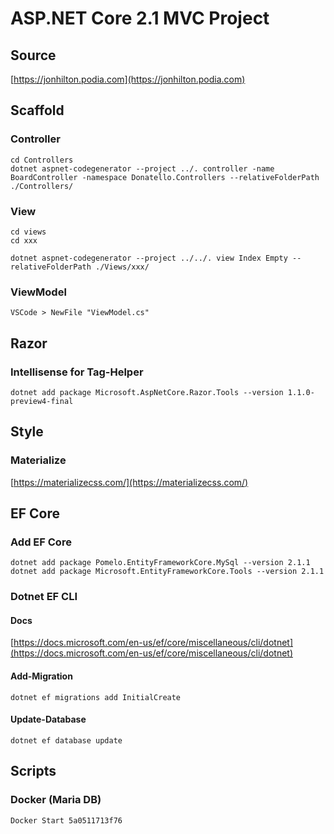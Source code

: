 # ASP.NET Core 2.1 MVC Project

## Source

[https://jonhilton.podia.com](https://jonhilton.podia.com)

## Scaffold

### Controller

    cd Controllers
    dotnet aspnet-codegenerator --project ../. controller -name BoardController -namespace Donatello.Controllers --relativeFolderPath ./Controllers/

### View

    cd views
    cd xxx

    dotnet aspnet-codegenerator --project ../../. view Index Empty --relativeFolderPath ./Views/xxx/

### ViewModel

    VSCode > NewFile "ViewModel.cs"

## Razor

### Intellisense for Tag-Helper

    dotnet add package Microsoft.AspNetCore.Razor.Tools --version 1.1.0-preview4-final

## Style

### Materialize

[https://materializecss.com/](https://materializecss.com/)

## EF Core

### Add EF Core

    dotnet add package Pomelo.EntityFrameworkCore.MySql --version 2.1.1
    dotnet add package Microsoft.EntityFrameworkCore.Tools --version 2.1.1

### Dotnet EF CLI

#### Docs

[https://docs.microsoft.com/en-us/ef/core/miscellaneous/cli/dotnet](https://docs.microsoft.com/en-us/ef/core/miscellaneous/cli/dotnet)

#### Add-Migration

    dotnet ef migrations add InitialCreate

#### Update-Database

    dotnet ef database update

## Scripts

### Docker (Maria DB)

    Docker Start 5a0511713f76